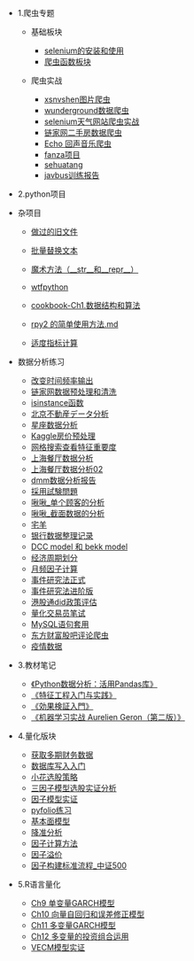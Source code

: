 - 1.爬虫专题
  - 基础板块
    - [selenium的安装和使用](scrape/selenium的安装和使用.md)
    - [爬虫函数板块](scrape/爬虫函数板块.md)
    
  - 爬虫实战

    - [xsnvshen图片爬虫](scrape/图片爬虫xsnvshen.md)
    - [wunderground数据爬虫](scrape/数据爬虫.md)
    - [selenium天气网站爬虫实战](scrape/selenium天气网站爬虫实战.md)
    - [链家网二手房数据爬虫](scrape/链家网二手房数据爬虫.md)
    - [Echo 回声音乐爬虫](scrape/Echo回声音乐爬虫.md)
    - [fanza项目](scrape/fanza项目.md)
    - [sehuatang](scrape/sehuatang.md)
    - [javbus训练报告](scrape/for_javbus.md)





- 2.python项目
- 杂项目
  - [做过的旧文件](practice/mytest.md)
  - [批量替换文本](pythonproject/批量替换文本.md)
    
  - [魔术方法（\_\_str\_\_和\_\_repr\_\_）](pythonproject/魔术方法（__str__和__repr__）.md)
  
  - [wtfpython](pythonproject/wtfpython.md)
  
  - [cookbook-Ch1.数据结构和算法](cookbook/ch1.md)
  
  - [rpy2 的简单使用方法.md](practice/rpy2的简单使用方法.md)
  
  - [适度指标计算](practice/适度指标计算.md)
  
    
  
- 数据分析练习

    - [改变时间频率输出](pythonproject/改变时间频率输出.md)
    - [链家网数据预处理和清洗](pythonproject/链家网数据预处理和清洗.md)
    -  [isinstance函数](pythonproject/isinstance函数.md)
    - [北京不動産データ分析](pythonproject/peking.md)
    - [星座数据分析](pythonproject/星座数据分析.md)
    - [Kaggle房价预处理](practice/comprehensive-data-exploration-with-python.md)
    - [网格搜索查看特征重要度](pythonproject/网格搜索查看特征重要度.md)
    - [上海餐厅数据分析](practice/上海餐厅数据分析.md)
    - [上海餐厅数据分析02](practice/上海餐厅数据分析02.md)
    - [dmm数据分析报告](practice/dmm数据分析报告-01.md)
    - [採用試験問題](practice/採用試験問題_v031.md)
    - [啾啾_单个顾客的分析](kehu/jiujiu/单个顾客的分析.md)
    - [啾啾_截面数据的分析](kehu/jiujiu/截面数据的分析.md)
    - [宅羊](kehu/宅羊.md)
    - [银行数据整理记录](practice/银行数据整理记录.md)
    - [DCC model 和 bekk model](practice/分析报告2.md)
    - [经济周期划分](practice/经济周期划分.md)
    - [月频因子计算](practice/五个因子计算.md)
    - [事件研究法正式](practice/事件研究法正式.md)
    - [事件研究法进阶版](practice/事件研究法进阶版.md)
    - [港股通did政策评估](practice/港股通did政策评估.md)
    - [量化交易员笔试](practice/量化交易员笔试.md)
    - [MySQL语句套用](practice/MySQL语句套用.md) 
    - [东方财富股吧评论爬虫](practice/东方财富股吧评论爬虫.md)
    - [疫情数据](practice/疫情数据.md)






- 3.教材笔记
            
    - [《Python数据分析：活用Pandas库》](pandasforeveryone/README)
    - [《特征工程入门与实践》](FeatureEngineering/README)
    - [《効果検証入門》](cibook-python-master/README)
    - [《机器学习实战 Aurelien Geron（第二版）》](机器学习实战/README)




- 4.量化版块
  - [获取多期财务数据](quant策略/获取多期财务数据.md) 
  - [数据库写入入门](practice/数据库写入入门.md)
  - [小花选股策略](practice/小花选股策略.md)
  - [三因子模型选股实证分析](practice/三因子模型.md)
  - [因子模型实证](因子模型实证/README)
  - [pyfolio练习](practice/pyfolio练习.md)
  - [基本面模型](practice/基本面模型.md)
  - [降准分析](practice/降准分析.md) 
  - [因子计算方法](practice/因子计算方法.md)
  - [因子溢价](practice/因子溢价.md)
  - [因子构建标准流程_中证500](practice/因子构建标准流程_中证500.md)



- 5.R语言量化

  - [Ch9 单变量GARCH模型](quantinr/Ch9单变量GARCH模型.md)
  - [Ch10 向量自回归和误差修正模型](quantinr/Ch10向量自回归和误差修正模型.md)
  - [Ch11 多变量GARCH模型](quantinr/Ch11多变量GARCH模型.md)
  - [Ch12 多变量的投资组合运用](quantinr/Ch12多变量的投资组合运用.md)
  - [VECM模型实证](quantinr/VECM模型实证.md)